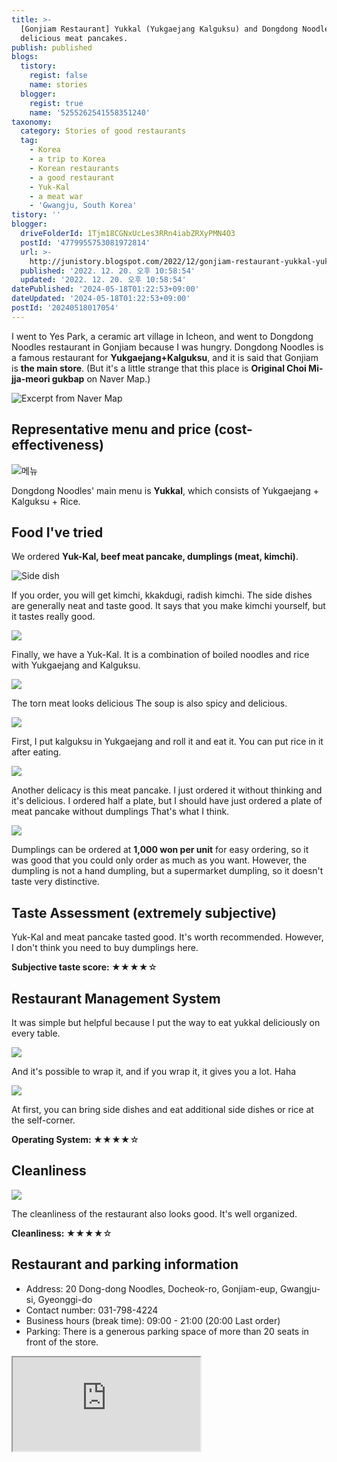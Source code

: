 ```yaml
---
title: >-
  [Gonjiam Restaurant] Yukkal (Yukgaejang Kalguksu) and Dongdong Noodles with
  delicious meat pancakes.
publish: published
blogs:
  tistory:
    regist: false
    name: stories
  blogger:
    regist: true
    name: '5255262541558351240'
taxonomy:
  category: Stories of good restaurants
  tag:
    - Korea
    - a trip to Korea
    - Korean restaurants
    - a good restaurant
    - Yuk-Kal
    - a meat war
    - 'Gwangju, South Korea'
tistory: ''
blogger:
  driveFolderId: 1Tjm18CGNxUcLes3RRn4iabZRXyPMN4O3
  postId: '4779955753081972814'
  url: >-
    http://junistory.blogspot.com/2022/12/gonjiam-restaurant-yukkal-yukgaejang.html
  published: '2022. 12. 20. 오후 10:58:54'
  updated: '2022. 12. 20. 오후 10:58:54'
datePublished: '2024-05-18T01:22:53+09:00'
dateUpdated: '2024-05-18T01:22:53+09:00'
postId: '20240518017054'
---
```


I went to Yes Park, a ceramic art village in Icheon, and went to Dongdong Noodles restaurant in Gonjiam because I was hungry. Dongdong Noodles is a famous restaurant for **Yukgaejang+Kalguksu**, and it is said that Gonjiam is **the main store**. (But it's a little strange that this place is **Original Choi Mi-jja-meori gukbap** on Naver Map.)

![Excerpt from Naver Map](images/2022-12-20-19-11-30.png)

## Representative menu and price (cost-effectiveness)

![메뉴](./images/njo2_20221215_163952-01.jpeg)

Dongdong Noodles' main menu is **Yukkal**, which consists of Yukgaejang + Kalguksu + Rice.

## Food I've tried

We ordered **Yuk-Kal, beef meat pancake, dumplings (meat, kimchi)**.

![Side dish](./images/njo2_20221215_163942-01.jpeg)

If you order, you will get kimchi, kkakdugi, radish kimchi. The side dishes are generally neat and taste good. It says that you make kimchi yourself, but it tastes really good.

![](./images/njo2_20221215_164458-01.jpeg)

Finally, we have a Yuk-Kal. It is a combination of boiled noodles and rice with Yukgaejang and Kalguksu.

![](./images/njo2_20221215_164538-01.jpeg)

The torn meat looks delicious The soup is also spicy and delicious.

![](./images/njo2_20221215_164612-01.jpeg)

First, I put kalguksu in Yukgaejang and roll it and eat it. You can put rice in it after eating.

![](./images/njo2_20221215_164520-01.jpeg)

Another delicacy is this meat pancake. I just ordered it without thinking and it's delicious. I ordered half a plate, but I should have just ordered a plate of meat pancake without dumplings That's what I think.

![](./images/njo2_20221215_164643-01.jpeg)

Dumplings can be ordered at **1,000 won per unit** for easy ordering, so it was good that you could only order as much as you want. However, the dumpling is not a hand dumpling, but a supermarket dumpling, so it doesn't taste very distinctive.

## Taste Assessment (extremely subjective)

Yuk-Kal and meat pancake tasted good. It's worth recommended.
However, I don't think you need to buy dumplings here.

<div className='alert alert-info'>
<b>Subjective taste score: </b> ★★★★☆
</div>

## Restaurant Management System

It was simple but helpful because I put the way to eat yukkal deliciously on every table.

![](./images/njo2_20221215_164059-01.jpeg)

And it's possible to wrap it, and if you wrap it, it gives you a lot. Haha

![](./images/njo2_20221215_164035-01.jpeg)

At first, you can bring side dishes and eat additional side dishes or rice at the self-corner.

<div className='alert alert-info'>
<b>Operating System: </b> ★★★★☆
</div>

## Cleanliness

![](./images/njo2_20221215_164010-01.jpeg)

The cleanliness of the restaurant also looks good. It's well organized.

<div className='alert alert-info'>
<b>Cleanliness: </b> ★★★★☆
</div>

## Restaurant and parking information

- Address: 20 Dong-dong Noodles, Docheok-ro, Gonjiam-eup, Gwangju-si, Gyeonggi-do
- Contact number: 031-798-4224
- Business hours (break time): 09:00 - 21:00 (20:00 Last order)
- Parking: There is a generous parking space of more than 20 seats in front of the store.

<div className='embed-responsive embed-responsive-16by9'>
<iframe src='https://www.google.com/maps/embed?pb=!1m18!1m12!1m3!1d4485.438997460099!2d127.33319643328501!3d37.349981373558784!2m3!1f0!2f0!3f0!3m2!1i1024!2i768!4f13.1!3m3!1m2!1s0x35635546be5aeb1f%3A0x466f096c9586f1da!2z64-Z64-Z6rWt7IiY!5e0!3m2!1sko!2skr!4v1671543062170!5m2!1sko!2skr' className='embed-responsive-item' allowFullScreen></iframe>
</div>
